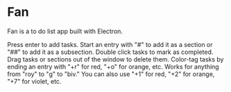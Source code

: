 # Fan

Fan is a to do list app built with Electron. 

Press enter to add tasks. Start an entry with "#" to add it as a section or "##" to add it as a subsection. Double click tasks to mark as completed. Drag tasks or sections out of the window to delete them. Color-tag tasks by ending an entry with "+r" for red, "+o" for orange, etc. Works for anything from "roy" to "g" to "biv." You can also use "+1" for red, "+2" for orange, "+7" for violet, etc. 
